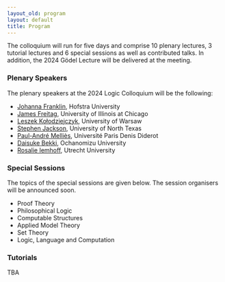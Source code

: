 ```yaml
---
layout_old: program
layout: default
title: Program
---
```


The colloquium will run for five days and comprise 10 plenary lectures, 3 tutorial lectures and 6 special sessions as well as contributed talks. In addition, the 2024 Gödel Lecture will be delivered at the meeting.

### Plenary Speakers
The plenary speakers at the 2024 Logic Colloquium will be the following:
 - [Johanna Franklin](http://johannafranklin.net/), Hofstra University
 - [James Freitag](https://homepages.math.uic.edu/~freitag/), University of Illinois at Chicago
 - [Leszek Kołodziejczyk](https://www.mimuw.edu.pl/~lak/), University of Warsaw
 - [Stephen Jackson](https://www.math.unt.edu/~sjackson/), University of North Texas
 - [Paul-André Melliès](https://www.irif.fr/~mellies/), Université Paris Denis Diderot
 - [Daisuke Bekki](https://daisukebekki.github.io/), Ochanomizu University
 - [Rosalie Iemhoff](https://www.uu.nl/staff/RIemhoff), Utrecht University

### Special Sessions
The topics of the special sessions are given below. The session organisers will be announced soon.

- Proof Theory
- Philosophical Logic
- Computable Structures
- Applied Model Theory
- Set Theory
- Logic, Language and Computation

### Tutorials

TBA
